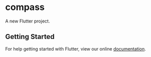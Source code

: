# compass

A new Flutter project.

## Getting Started

For help getting started with Flutter, view our online
[documentation](https://flutter.io/).
